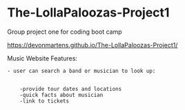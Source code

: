 # The-LollaPaloozas-Project1
Group project one for coding boot camp

https://devonmartens.github.io/The-LollaPaloozas-Project1/ 

Music Website Features:

    - user can search a band or musician to look up:

   
        -provide tour dates and locations
        -quick facts about musician 
        -link to tickets
       
        
    
